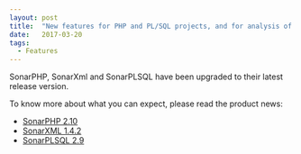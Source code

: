 ```yaml
---
layout: post
title:  "New features for PHP and PL/SQL projects, and for analysis of XML files"
date:   2017-03-20
tags:
  - Features
---
```


SonarPHP, SonarXml and SonarPLSQL have been upgraded to their latest release version.

To know more about what you can expect, please read the product
news:
- [SonarPHP 2.10](https://www.sonarsource.com/resources/product-news/2017/03/2017-03-20-SonarPHP-2-10-released.html)
- [SonarXML 1.4.2](https://www.sonarsource.com/resources/product-news/2017/03/2017-03-20-SonarXML-1-4-2-released.html)
- [SonarPLSQL 2.9](https://www.sonarsource.com/resources/product-news/2017/03/2017-03-20-SonarPLSQL-2-9-released.html)
